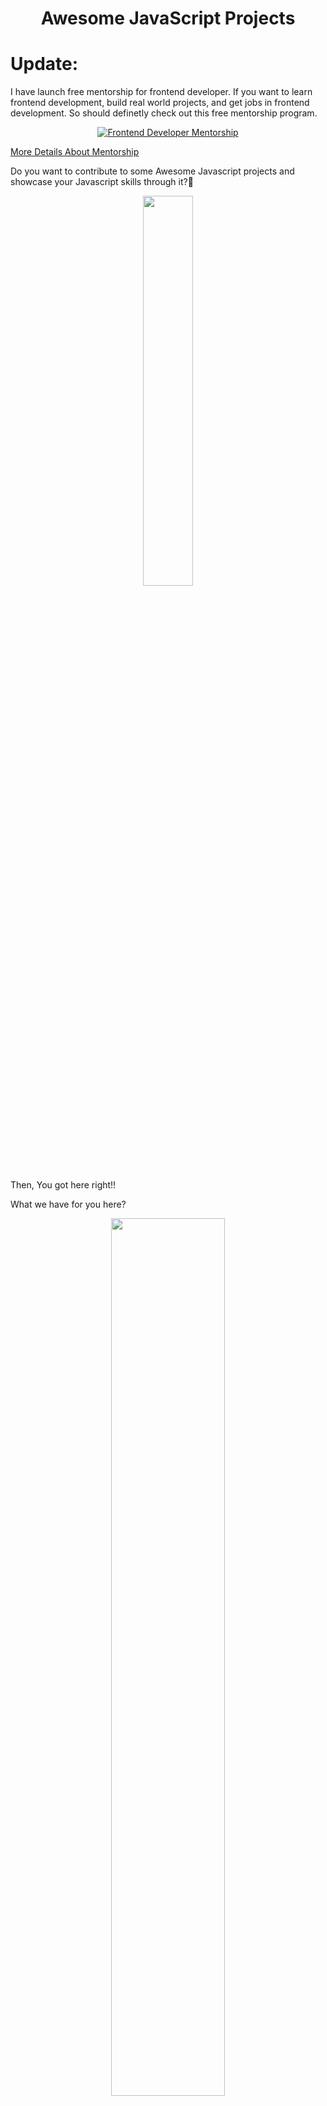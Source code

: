 <h1 align="center">Awesome JavaScript Projects</h1>

# Update:
I have launch free mentorship for frontend developer. If you want to learn frontend development, build real world projects, and get jobs in frontend development. So should definetly check out this free mentorship program.

<p align="center">
  <a href="https://youtu.be/tI7R7YG4jEY">
    <img src="https://img.youtube.com/vi/tI7R7YG4jEY/0.jpg" alt="Frontend Developer Mentorship" />
  </a>
</p>

[More Details About Mentorship](vishal-raj-1.notion.site)

Do you want to contribute to some Awesome Javascript projects and showcase your Javascript skills through it?🤩

<p align="center"><img src="https://media.giphy.com/media/3oEjI8vagntG7EDxgQ/giphy.gif" width = 40%></p>

Then, You got here right!! 

What we have for you here? 

<p align="center"><img src="https://media.giphy.com/media/36JlZFv9TrxNofgm5h/giphy.gif" width = 60%></p>

So, What are you waiting for?

# Resources:

1. [Frontend Development Essential Course](https://www.youtube.com/playlist?list=PLSH9gf0XETou_b8C3SJm8rk69Z41eUgbQ)
2. [HTML Crash Course - From Beginner to Pro in 40 minutes](https://youtu.be/EOwWXNBKtBM)
3. [CSS Crash Course: Learn CSS in 60 minutes](https://youtu.be/Qu0dbQxm6II)
4. [Learn Flexbox in 25 minutes - The Complete Crash Course](https://youtu.be/3nLglJtUHjA)
5. [Learn CSS Grid in 35 minutes: The Ultimate Crash Course for Beginners](https://youtu.be/ULp7wPJ-rzQ)
6. [Learn Git and GitHub basics for Open Source Contribution](https://youtu.be/ng_3YZHnz8U)
7. [JavaScript Tutorial for Beginners](https://youtu.be/9Shi7sbrHqY)
8. [JavaScript DOM Manipulation - Full Course for Beginners](https://youtu.be/85jzHRTVdsc)
9. [Build a Google Keep Clone with JavaScript](https://youtu.be/CVS8CdVrsoc)
10. [Learn JavaScript by Building a Whack A Mole Game](https://youtu.be/lY7j-NBGFHM)
11. [Master JavaScript Promises, Fetch API, and Async/Await](https://youtu.be/z1LJ_gWwzFs)
